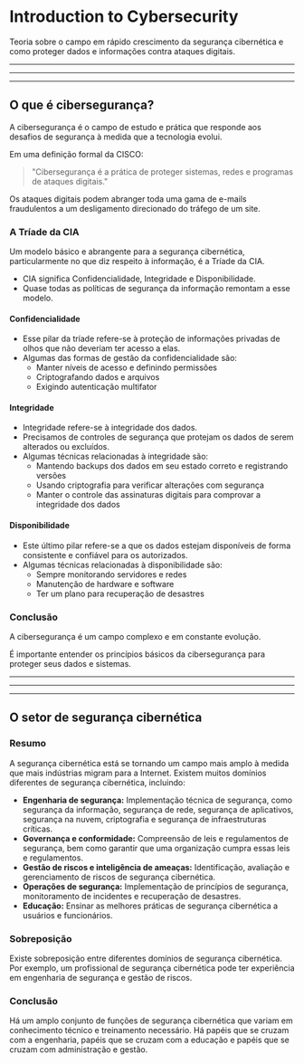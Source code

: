# Introduction to Cybersecurity
Teoria sobre o campo em rápido crescimento da segurança cibernética e como proteger dados e informações contra ataques digitais.

<hr/>
<hr/>
<hr/>

## O que é cibersegurança?

A cibersegurança é o campo de estudo e prática que responde aos desafios de segurança à medida que a tecnologia evolui.

Em uma definição formal da CISCO:

> "Cibersegurança é a prática de proteger sistemas, redes e programas de ataques digitais."

Os ataques digitais podem abranger toda uma gama de e-mails fraudulentos a um desligamento direcionado do tráfego de um site.

### A Tríade da CIA

Um modelo básico e abrangente para a segurança cibernética, particularmente no que diz respeito à informação, é a Tríade da CIA.

* CIA significa Confidencialidade, Integridade e Disponibilidade.
* Quase todas as políticas de segurança da informação remontam a esse modelo.

#### Confidencialidade

* Esse pilar da tríade refere-se à proteção de informações privadas de olhos que não deveriam ter acesso a elas.
* Algumas das formas de gestão da confidencialidade são:
    * Manter níveis de acesso e definindo permissões
    * Criptografando dados e arquivos
    * Exigindo autenticação multifator

#### Integridade

* Integridade refere-se à integridade dos dados.
* Precisamos de controles de segurança que protejam os dados de serem alterados ou excluídos.
* Algumas técnicas relacionadas à integridade são:
    * Mantendo backups dos dados em seu estado correto e registrando versões
    * Usando criptografia para verificar alterações com segurança
    * Manter o controle das assinaturas digitais para comprovar a integridade dos dados

#### Disponibilidade

* Este último pilar refere-se a que os dados estejam disponíveis de forma consistente e confiável para os autorizados.
* Algumas técnicas relacionadas à disponibilidade são:
    * Sempre monitorando servidores e redes
    * Manutenção de hardware e software
    * Ter um plano para recuperação de desastres

### Conclusão

A cibersegurança é um campo complexo e em constante evolução.

É importante entender os princípios básicos da cibersegurança para proteger seus dados e sistemas.

<hr/>
<hr/>
<hr/>

## O setor de segurança cibernética

### Resumo

A segurança cibernética está se tornando um campo mais amplo à medida que mais indústrias migram para a Internet. Existem muitos domínios diferentes de segurança cibernética, incluindo:

* **Engenharia de segurança:** Implementação técnica de segurança, como segurança da informação, segurança de rede, segurança de aplicativos, segurança na nuvem, criptografia e segurança de infraestruturas críticas.
* **Governança e conformidade:** Compreensão de leis e regulamentos de segurança, bem como garantir que uma organização cumpra essas leis e regulamentos.
* **Gestão de riscos e inteligência de ameaças:** Identificação, avaliação e gerenciamento de riscos de segurança cibernética.
* **Operações de segurança:** Implementação de princípios de segurança, monitoramento de incidentes e recuperação de desastres.
* **Educação:** Ensinar as melhores práticas de segurança cibernética a usuários e funcionários.

### Sobreposição

Existe sobreposição entre diferentes domínios de segurança cibernética. Por exemplo, um profissional de segurança cibernética pode ter experiência em engenharia de segurança e gestão de riscos.

### Conclusão

Há um amplo conjunto de funções de segurança cibernética que variam em conhecimento técnico e treinamento necessário. Há papéis que se cruzam com a engenharia, papéis que se cruzam com a educação e papéis que se cruzam com administração e gestão.
